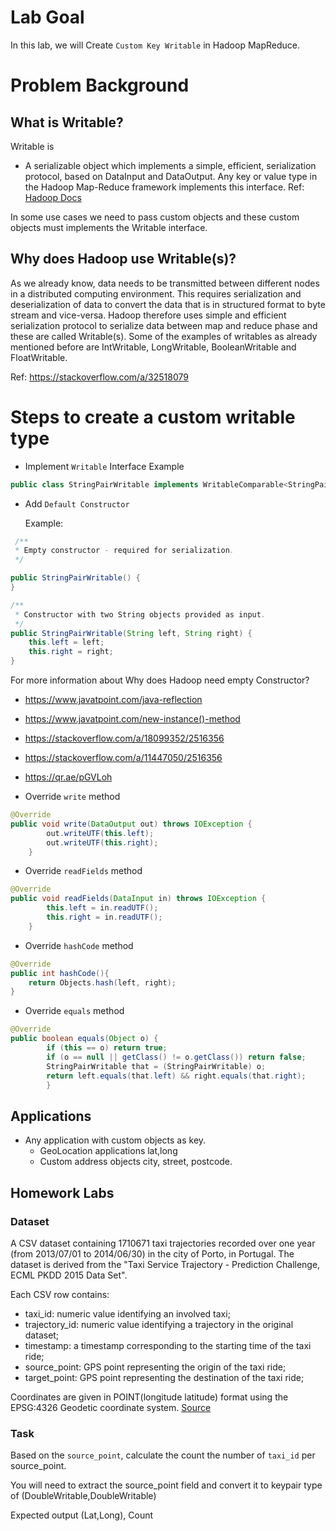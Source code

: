 # Lab Goal

In this lab, we will Create `Custom Key Writable` in Hadoop MapReduce.

# Problem Background

## What is Writable?

Writable is

- A serializable object which implements a simple, efficient, serialization protocol, based on DataInput and DataOutput.
  Any key or value type in the Hadoop Map-Reduce framework implements this interface.
  Ref: [Hadoop Docs](https://hadoop.apache.org/docs/r3.0.1/api/org/apache/hadoop/io/Writable.html)

In some use cases we need to pass custom objects and these custom objects must implements the Writable interface.

## Why does Hadoop use Writable(s)?

As we already know, data needs to be transmitted between different nodes in a distributed computing environment. This
requires serialization and deserialization of data to convert the data that is in structured format to byte stream and
vice-versa. Hadoop therefore uses simple and efficient serialization protocol to serialize data between map and reduce
phase and these are called Writable(s). Some of the examples of writables as already mentioned before are IntWritable,
LongWritable, BooleanWritable and FloatWritable.

Ref: https://stackoverflow.com/a/32518079

# Steps to create a custom writable type

- Implement `Writable` Interface
  Example
```java 
public class StringPairWritable implements WritableComparable<StringPairWritable> 
```
- Add `Default Constructor`

  Example:
```java
 /**
 * Empty constructor - required for serialization.
 */

public StringPairWritable() {
}

/**
 * Constructor with two String objects provided as input.
 */
public StringPairWritable(String left, String right) {
    this.left = left;
    this.right = right;
}
```

For more information about Why does Hadoop need empty Constructor? 

- https://www.javatpoint.com/java-reflection
- https://www.javatpoint.com/new-instance()-method
- https://stackoverflow.com/a/18099352/2516356
- https://stackoverflow.com/a/11447050/2516356
- https://qr.ae/pGVLoh

- Override `write` method
```java 
@Override
public void write(DataOutput out) throws IOException {
        out.writeUTF(this.left);
        out.writeUTF(this.right);
    }
```
- Override `readFields` method
```java 
@Override
public void readFields(DataInput in) throws IOException {
        this.left = in.readUTF();
        this.right = in.readUTF();
    }
```

- Override `hashCode` method
```java
@Override
public int hashCode(){
    return Objects.hash(left, right);
}
```

- Override `equals` method
```java
@Override
public boolean equals(Object o) {
        if (this == o) return true;
        if (o == null || getClass() != o.getClass()) return false;
        StringPairWritable that = (StringPairWritable) o;
        return left.equals(that.left) && right.equals(that.right);
        }
```

## Applications

- Any application with custom objects as key.
  * GeoLocation applications lat,long
  * Custom address objects city, street, postcode.
  
## Homework Labs

### Dataset

A CSV dataset containing 1710671 taxi trajectories recorded over one year (from 2013/07/01 to 2014/06/30) in the city of Porto, in Portugal.
The dataset is derived from the "Taxi Service Trajectory - Prediction Challenge, ECML PKDD 2015 Data Set".

Each CSV row contains:
- taxi_id: numeric value identifying an involved taxi;
- trajectory_id: numeric value identifying a trajectory in the original dataset;
- timestamp: a timestamp corresponding to the starting time of the taxi ride;
- source_point: GPS point representing the origin of the taxi ride;
- target_point: GPS point representing the destination of the taxi ride;

Coordinates are given in POINT(longitude latitude) format using the EPSG:4326 Geodetic coordinate system.
[Source](https://figshare.com/articles/dataset/Porto_taxi_trajectories/12302165)

### Task

Based on the `source_point`, calculate the count the number of `taxi_id` per source_point.

You will need to extract the source_point field and convert it to keypair type of (DoubleWritable,DoubleWritable)

Expected output 
(Lat,Long), Count
